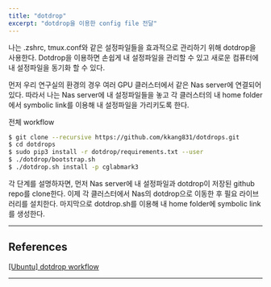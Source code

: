 ```yaml
---
title: "dotdrop"
excerpt: "dotdrop을 이용한 config file 전달"
---
```


나는 .zshrc, tmux.conf와 같은 설정파일들을 효과적으로 관리하기 위해 dotdrop을 사용한다.
Dotdrop을 이용하면 손쉽게 내 설정파일을 관리할 수 있고 새로운 컴퓨터에 내 설정파일을 동기화 할 수 있다.

먼저 우리 연구실의 환경의 경우 여러 GPU 클러스터에서 같은 Nas server에 연결되어 있다. 따라서 나는 Nas server에 내 설정파일들을 놓고 각 클러스터의 내 home folder에서 symbolic link를 이용해 내 설정파일을 가리키도록 한다.

전체 workflow
```bash
$ git clone --recursive https://github.com/kkang831/dotdrops.git
$ cd dotdrops
$ sudo pip3 install -r dotdrop/requirements.txt --user
$ ./dotdrop/bootstrap.sh
$ ./dotdrop.sh install -p cglabmark3
```

각 단계를 설명하자면, 먼저 Nas server에 내 설정파일과 dotdrop이 저장된 github repo를 clone한다.
이제 각 클러스터에서 Nas의 dotdrop으로 이동한 후 필요 라이브러리를 설치한다. 마지막으로 dotdrop.sh를 이용해 내 home folder에 symbolic link를 생성한다.


- - -
## References
[[Ubuntu] dotdrop workflow](https://codeslake.github.io/ubuntu/installation/dotdrop-workflow/)
- - -
